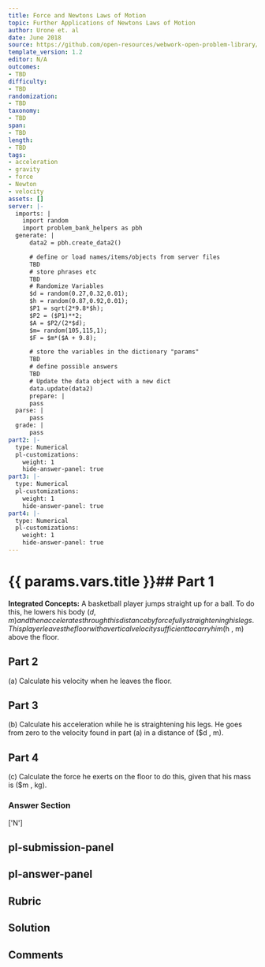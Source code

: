 ```yaml
---
title: Force and Newtons Laws of Motion
topic: Further Applications of Newtons Laws of Motion
author: Urone et. al
date: June 2018
source: https://github.com/open-resources/webwork-open-problem-library/tree/master/Contrib/BrockPhysics/College_Physics_Urone/4.Dynamics_Force_and_Newtons_Laws_of_Motion/Further_Applications_of_Newtons_Laws_of_Motion/NU_U17-04-07-007.pg
template_version: 1.2
editor: N/A
outcomes:
- TBD
difficulty:
- TBD
randomization:
- TBD
taxonomy:
- TBD
span:
- TBD
length:
- TBD
tags:
- acceleration
- gravity
- force
- Newton
- velocity
assets: []
server: |-
  imports: |
    import random
    import problem_bank_helpers as pbh
  generate: |
      data2 = pbh.create_data2()

      # define or load names/items/objects from server files
      TBD
      # store phrases etc
      TBD
      # Randomize Variables
      $d = random(0.27,0.32,0.01);
      $h = random(0.87,0.92,0.01);
      $P1 = sqrt(2*9.8*$h);
      $P2 = ($P1)**2;
      $A = $P2/(2*$d);
      $m= random(105,115,1);
      $F = $m*($A + 9.8);

      # store the variables in the dictionary "params"
      TBD
      # define possible answers
      TBD
      # Update the data object with a new dict
      data.update(data2)
      prepare: |
      pass
  parse: |
      pass
  grade: |
      pass
part2: |-
  type: Numerical
  pl-customizations:
    weight: 1
    hide-answer-panel: true
part3: |-
  type: Numerical
  pl-customizations:
    weight: 1
    hide-answer-panel: true
part4: |-
  type: Numerical
  pl-customizations:
    weight: 1
    hide-answer-panel: true
---
```


# {{ params.vars.title }}## Part 1 
<b>Integrated Concepts:</b> A basketball player jumps straight up for a ball. To do this, he lowers his body ($d , m) and then accelerates through this distance by forcefully straightening his legs. This player leaves the floor with a vertical velocity sufficient to carry him ($h , m) above the floor. 
## Part 2 
(a) Calculate his velocity when he leaves the floor. 
## Part 3 
(b) Calculate his acceleration while he is straightening his legs. He goes from zero to the velocity found in part (a) in a distance of ($d , m). 
## Part 4 
(c) Calculate the force he exerts on the floor to do this, given that his mass is ($m , kg). 


### Answer Section 
['N']

## pl-submission-panel 


## pl-answer-panel 


## Rubric 


## Solution 


## Comments 


